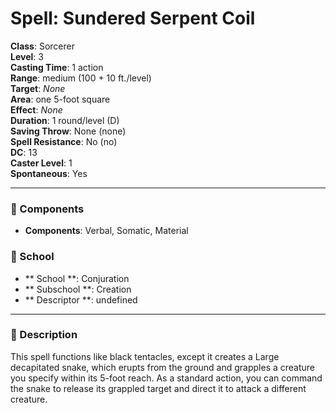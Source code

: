 
# Spell: Sundered Serpent Coil
**Class**: Sorcerer  
**Level**: 3  
**Casting Time**: 1 action  
**Range**: medium (100 + 10 ft./level)  
**Target**: _None_  
**Area**: one 5-foot square  
**Effect**: _None_  
**Duration**: 1 round/level (D)  
**Saving Throw**: None (none)  
**Spell Resistance**: No (no)  
**DC**: 13  
**Caster Level**: 1  
**Spontaneous**: Yes

---

### 🔮 Components
- **Components**: Verbal, Somatic, Material

### 🏫 School
- ** School **: Conjuration
- ** Subschool **: Creation
- ** Descriptor **: undefined
---

### 📜 Description
This spell functions like black tentacles, except it creates a Large decapitated snake, which erupts from the ground and grapples a creature you specify within its 5-foot reach. As a standard action, you can command the snake to release its grappled target and direct it to attack a different creature.
